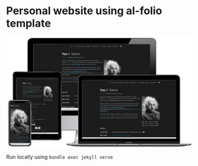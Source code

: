 # Personal website using al-folio template

[![Preview](readme_preview/al-folio-preview.png)](https://alshedivat.github.io/al-folio/)

Run locally using `bundle exec jekyll serve `
